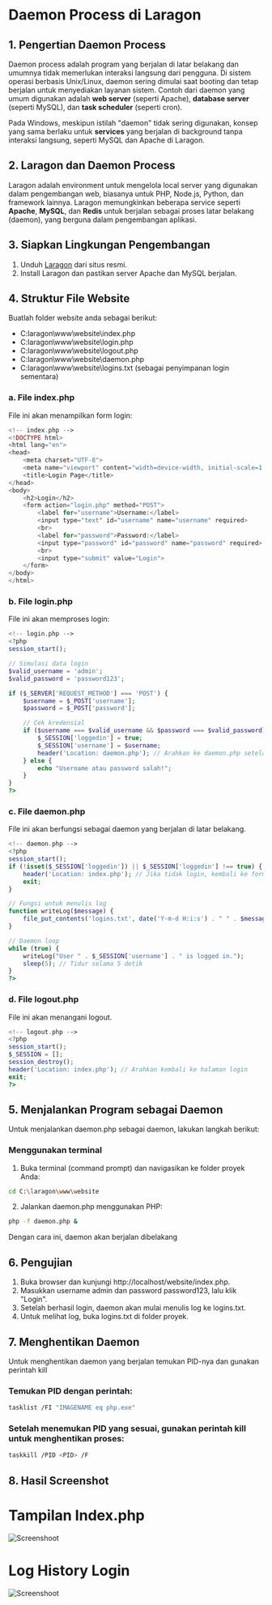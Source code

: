 # Daemon Process di Laragon

## 1. Pengertian Daemon Process
Daemon process adalah program yang berjalan di latar belakang dan umumnya tidak memerlukan interaksi langsung dari pengguna. Di sistem operasi berbasis Unix/Linux, daemon sering dimulai saat booting dan tetap berjalan untuk menyediakan layanan sistem. Contoh dari daemon yang umum digunakan adalah **web server** (seperti Apache), **database server** (seperti MySQL), dan **task scheduler** (seperti cron).

Pada Windows, meskipun istilah "daemon" tidak sering digunakan, konsep yang sama berlaku untuk **services** yang berjalan di background tanpa interaksi langsung, seperti MySQL dan Apache di Laragon.

## 2. Laragon dan Daemon Process
Laragon adalah environment untuk mengelola local server yang digunakan dalam pengembangan web, biasanya untuk PHP, Node.js, Python, dan framework lainnya. Laragon memungkinkan beberapa service seperti **Apache**, **MySQL**, dan **Redis** untuk berjalan sebagai proses latar belakang (daemon), yang berguna dalam pengembangan aplikasi.

## 3. Siapkan Lingkungan Pengembangan
1. Unduh [Laragon](https://laragon.org/download) dari situs resmi.
2. Install Laragon dan pastikan server Apache dan MySQL berjalan.

## 4. Struktur File Website
Buatlah folder website anda sebagai berikut:

- C:laragon\www\website\index.php
- C:laragon\www\website\login.php
- C:laragon\www\website\logout.php
- C:laragon\www\website\daemon.php
- C:laragon\www\website\logins.txt (sebagai penyimpanan login sementara)

### a. File index.php
File ini akan menampilkan form login:

```php
<!-- index.php -->
<!DOCTYPE html>
<html lang="en">
<head>
    <meta charset="UTF-8">
    <meta name="viewport" content="width=device-width, initial-scale=1.0">
    <title>Login Page</title>
</head>
<body>
    <h2>Login</h2>
    <form action="login.php" method="POST">
        <label for="username">Username:</label>
        <input type="text" id="username" name="username" required>
        <br>
        <label for="password">Password:</label>
        <input type="password" id="password" name="password" required>
        <br>
        <input type="submit" value="Login">
    </form>
</body>
</html>

```

### b. File login.php
File ini akan memproses login:

```php
<!-- login.php -->
<?php
session_start();

// Simulasi data login
$valid_username = 'admin';
$valid_password = 'password123';

if ($_SERVER['REQUEST_METHOD'] === 'POST') {
    $username = $_POST['username'];
    $password = $_POST['password'];

    // Cek kredensial
    if ($username === $valid_username && $password === $valid_password) {
        $_SESSION['loggedin'] = true;
        $_SESSION['username'] = $username;
        header('Location: daemon.php'); // Arahkan ke daemon.php setelah login sukses
    } else {
        echo "Username atau password salah!";
    }
}
?>

```
### c. File daemon.php
File ini akan berfungsi sebagai daemon yang berjalan di latar belakang.

```php
<!-- daemon.php -->
<?php
session_start();
if (!isset($_SESSION['loggedin']) || $_SESSION['loggedin'] !== true) {
    header('Location: index.php'); // Jika tidak login, kembali ke form login
    exit;
}

// Fungsi untuk menulis log
function writeLog($message) {
    file_put_contents('logins.txt', date('Y-m-d H:i:s') . " " . $message . PHP_EOL, FILE_APPEND);
}

// Daemon loop
while (true) {
    writeLog("User " . $_SESSION['username'] . " is logged in.");
    sleep(5); // Tidur selama 5 detik
}
?>

```

### d. File logout.php
File ini akan menangani logout.

```php
<!-- logout.php -->
<?php
session_start();
$_SESSION = [];
session_destroy();
header('Location: index.php'); // Arahkan kembali ke halaman login
exit;
?>

```

## 5. Menjalankan Program sebagai Daemon
Untuk menjalankan daemon.php sebagai daemon, lakukan langkah berikut:

### Menggunakan terminal
1. Buka terminal (command prompt) dan navigasikan ke folder proyek Anda:

```bash
cd C:\laragon\www\website

```

2. Jalankan daemon.php menggunakan PHP:

```bash
php -f daemon.php &

```

Dengan cara ini, daemon akan berjalan dibelakang

## 6. Pengujian
1. Buka browser dan kunjungi http://localhost/website/index.php.
2. Masukkan username admin dan password password123, lalu klik "Login".
3. Setelah berhasil login, daemon akan mulai menulis log ke logins.txt.
4. Untuk melihat log, buka logins.txt di folder proyek.

## 7. Menghentikan Daemon
Untuk menghentikan daemon yang berjalan temukan PID-nya dan gunakan perintah kill

### Temukan PID dengan perintah:
```bash
tasklist /FI "IMAGENAME eq php.exe"

```

### Setelah menemukan PID yang sesuai, gunakan perintah kill untuk menghentikan proses:
```bash
taskkill /PID <PID> /F

```

## 8. Hasil Screenshot
# Tampilan Index.php
![Screenshoot](https://drive.google.com/file/d/1L87kpCTEGxsWAocANHRA8IfCwrn38Zxa)

# Log History Login
![Screenshoot](https://drive.google.com/file/d/1wlmzNJ3fK5k7j7OWVnGNbe2J6HFVx4_v)
